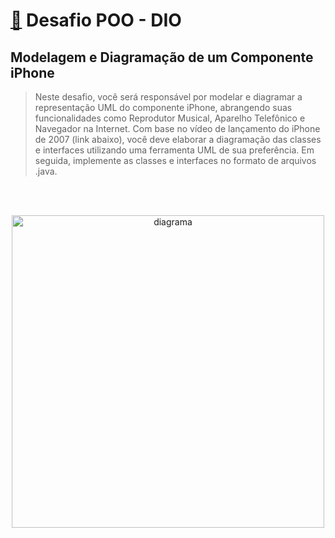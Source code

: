 # [:safety_pin:](https://github.com/digitalinnovationone/trilha-java-basico/tree/main/desafios/poo) Desafio POO - DIO
## Modelagem e Diagramação de um Componente iPhone

>Neste desafio, você será responsável por modelar e diagramar a representação UML do componente iPhone, abrangendo suas funcionalidades como Reprodutor Musical, Aparelho Telefônico e Navegador na Internet.
>Com base no vídeo de lançamento do iPhone de 2007 (link abaixo), você deve elaborar a diagramação das classes e interfaces utilizando uma ferramenta UML de sua preferência. Em seguida, implemente as classes e interfaces no formato de arquivos .java.

<br><br>
<p align="center">
    <img src="https://media.discordapp.net/attachments/1256320105982333103/1266013644940906567/uml-dio.png?ex=66a39a96&is=66a24916&hm=d219b887432900373931258fdf863bdcd87217b04cc9c8f4831377d4c5f31754&=&format=webp&quality=lossless&width=862&height=565" title="diagrama" width="500">
</p>
